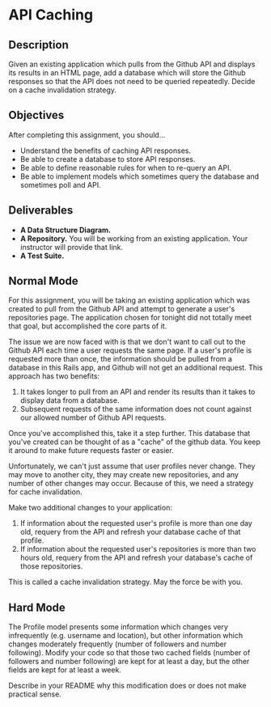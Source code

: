 # API Caching

## Description

Given an existing application which pulls from the Github API and displays its results in an HTML page, add a database which will store the Github responses so that the API does not need to be queried repeatedly.  Decide on a cache invalidation strategy.

## Objectives

After completing this assignment, you should...

* Understand the benefits of caching API responses.
* Be able to create a database to store API responses.
* Be able to define reasonable rules for when to re-query an API.
* Be able to implement models which sometimes query the database and sometimes poll and API.

## Deliverables

* **A Data Structure Diagram.**
* **A Repository.** You will be working from an existing application.  Your instructor will provide that link.
* **A Test Suite.**

## Normal Mode

For this assignment, you will be taking an existing application which was created to pull from the Github API and attempt to generate a user's repositories page.  The application chosen for tonight did not totally meet that goal, but accomplished the core parts of it.

The issue we are now faced with is that we don't want to call out to the Github API each time a user requests the same page.  If a user's profile is requested more than once, the information should be pulled from a database in this Rails app, and Github will not get an additional request.  This approach has two benefits:

1. It takes longer to pull from an API and render its results than it takes to display data from a database.
2. Subsequent requests of the same information does not count against our allowed number of Github API requests.

Once you've accomplished this, take it a step further.  This database that you've created can be thought of as a "cache" of the github data.  You keep it around to make future requests faster or easier.

Unfortunately, we can't just assume that user profiles never change.  They may move to another city, they may create new repositories, and any number of other changes may occur.  Because of this, we need a strategy for cache invalidation.

Make two additional changes to your application:

1. If information about the requested user's profile is more than one day old, requery from the API and refresh your database cache of that profile.
2. If information about the requested user's repositories is more than two hours old, requery from the API and refresh your database's cache of those repositories.

This is called a cache invalidation strategy.  May the force be with you.

## Hard Mode

The Profile model presents some information which changes very infrequently (e.g. username and location), but other information which changes moderately frequently (number of followers and number following).  Modify your code so that those two cached fields (number of followers and number following) are kept for at least a day, but the other fields are kept for at least a week.

Describe in your README why this modification does or does not make practical sense.

